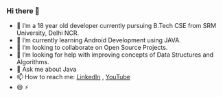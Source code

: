 ### Hi there 👋

- 🔭 I’m a 18 year old developer currently pursuing B.Tech CSE from SRM University, Delhi NCR.
- 🌱 I’m currently learning Android Development using JAVA.
- 👯 I’m looking to collaborate on Open Source Projects.
- 🤔 I’m looking for help with improving concepts of Data Structures and Algorithms.
- 💬 Ask me about Java
- 📫 How to reach me: [LinkedIn](https://www.linkedin.com/in/adityathakurxd/) , [YouTube](https://www.youtube.com/zresthin)
- 😄 ⚡ 


